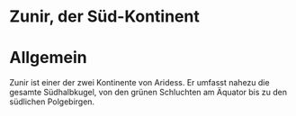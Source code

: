 # Zunir, der Süd-Kontinent

# Allgemein

Zunir ist einer der zwei Kontinente von Aridess.
Er umfasst nahezu die gesamte Südhalbkugel, von den grünen Schluchten am Äquator bis zu den südlichen Polgebirgen.